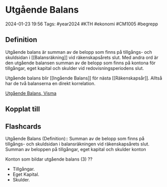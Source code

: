 # Utgående Balans

2024-01-23 19:56
Tags: #year2024 #KTH #ekonomi #CM1005 #begrepp

## Definition

Utgående balans är summan av de belopp som finns på tillgångs- och skuldsidan i [[Balansräkning]] vid räkenskapsårets slut. Med andra ord är den utgående balansen summan av de belopp som finns på kontona för tillgångar, eget kapital och skulder vid redovisningsperiodens slut.

Utgående balans blir [[Ingående Balans]] för nästa [[Räkenskapsår]]. Alltså har de två balanserna en direkt korrelation.

[Utgående Balans, Visma](https://vismaspcs.se/ekonomiska-termer/vad-ar-utgaende-balans)

## Kopplat till

## Flashcards

Utgående Balans (Definition):: Summan av de belopp som finns på tillgångs- och skuldsidan i balansräkningen vid räkenskapsårets slut. Summan av beloppen på tillgångar, eget kapital och skulder konton
<!--SR:!2024-02-10,11,270!2024-02-07,8,250-->

Konton som bildar utgående balans (3)
??
- Tillgångar.
- Eget Kapital.
- Skulder.
<!--SR:!2024-02-10,11,270!2024-02-02,3,250-->
